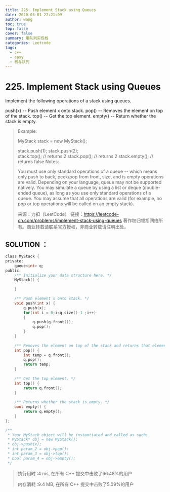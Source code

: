 ```yaml
---
title: 225. Implement Stack using Queues
date: 2020-03-01 22:21:09
author: wang
toc: true
top: false
cover: false
summary: 用队列实现栈
categories: Leetcode
tags:
  - c++
  - easy
  - 栈与队列
---
```


# 225. Implement Stack using Queues

Implement the following operations of a stack using queues.

push(x) -- Push element x onto stack.
pop() -- Removes the element on top of the stack.
top() -- Get the top element.
empty() -- Return whether the stack is empty.




> Example:
>
> MyStack stack = new MyStack();
>
> stack.push(1);
> stack.push(2);  
> stack.top();   // returns 2
> stack.pop();   // returns 2
> stack.empty(); // returns false
> Notes:
>
> You must use only standard operations of a queue -- which means only push to back, peek/pop from front, size, and is empty operations are valid.
> Depending on your language, queue may not be supported natively. You may simulate a queue by using a list or deque (double-ended queue), as long as you use only standard operations of a queue.
> You may assume that all operations are valid (for example, no pop or top operations will be called on an empty stack).
>
> 来源：力扣（LeetCode）
> 链接：https://leetcode-cn.com/problems/implement-stack-using-queues
> 著作权归领扣网络所有。商业转载请联系官方授权，非商业转载请注明出处。

## SOLUTION  ：

> 

```c
class MyStack {
private:
    queue<int> q;
public:
    /** Initialize your data structure here. */
    MyStack() {

    }
    
    /** Push element x onto stack. */
    void push(int x) {
        q.push(x);
        for(int i = 0;i<q.size()-1 ;i++)
        {
            q.push(q.front());
            q.pop();
        }
    }
    
    /** Removes the element on top of the stack and returns that element. */
    int pop() {
        int temp = q.front();
        q.pop();
        return temp;
    }
    
    /** Get the top element. */
    int top() {
        return q.front();
    }
    
    /** Returns whether the stack is empty. */
    bool empty() {
        return q.empty();
    }
};

/**
 * Your MyStack object will be instantiated and called as such:
 * MyStack* obj = new MyStack();
 * obj->push(x);
 * int param_2 = obj->pop();
 * int param_3 = obj->top();
 * bool param_4 = obj->empty();
 */
```

> 执行用时 :4 ms, 在所有 C++ 提交中击败了66.48%的用户
>
> 内存消耗 :9.4 MB, 在所有 C++ 提交中击败了5.09%的用户
